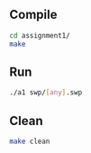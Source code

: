 ## Compile
```bash
cd assignment1/
make
```

## Run
```bash
./a1 swp/[any].swp
```

## Clean
```bash
make clean
```